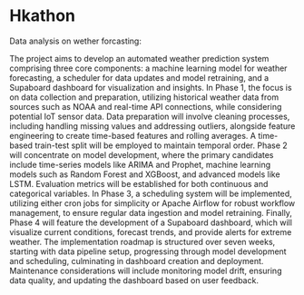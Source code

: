 # Hkathon
Data analysis on wether forcasting:  


The project aims to develop an automated weather prediction system comprising three core components: a machine learning model for weather forecasting, a scheduler for data updates and model retraining, and a Supaboard dashboard for visualization and insights. In Phase 1, the focus is on data collection and preparation, utilizing historical weather data from sources such as NOAA and real-time API connections, while considering potential IoT sensor data. Data preparation will involve cleaning processes, including handling missing values and addressing outliers, alongside feature engineering to create time-based features and rolling averages. A time-based train-test split will be employed to maintain temporal order. Phase 2 will concentrate on model development, where the primary candidates include time-series models like ARIMA and Prophet, machine learning models such as Random Forest and XGBoost, and advanced models like LSTM. Evaluation metrics will be established for both continuous and categorical variables. In Phase 3, a scheduling system will be implemented, utilizing either cron jobs for simplicity or Apache Airflow for robust workflow management, to ensure regular data ingestion and model retraining. Finally, Phase 4 will feature the development of a Supaboard dashboard, which will visualize current conditions, forecast trends, and provide alerts for extreme weather. The implementation roadmap is structured over seven weeks, starting with data pipeline setup, progressing through model development and scheduling, culminating in dashboard creation and deployment. Maintenance considerations will include monitoring model drift, ensuring data quality, and updating the dashboard based on user feedback.
